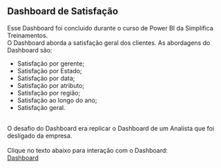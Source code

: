 ## Dashboard de Satisfação

Esse Dashboard foi concluido durante o curso de Power BI da Simplifica Treinamentos. <br/>
O Dashboard aborda a satisfação geral dos clientes. As abordagens do Dashboard são: <br/>

- Satisfação por gerente;
- Satisfação por Estado;
- Satisfação por data;
- Satisfação por atributo;
- Satisfação por região;
- Satisfação ao longo do ano;
- Satisfação geral.
<br/> <br/>

O desafio do Dashboard era replicar o Dashboard de um Analista que foi desligado da empresa. 
<br/>
<br/>
Clique no texto abaixo para interação com o Dashboard: <br/>
<a href="https://app.powerbi.com/view?r=eyJrIjoiMmQwNDRiYjMtMjZhNi00ZDEzLWJmMmQtOTViMjEwMTM3YTA1IiwidCI6IjU5Yzg5N2IzLWQ2YjktNDU0MC05YTc2LTg3NWFhYzkxZjFhZSJ9"> Dashboard </a>

